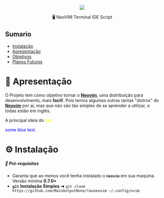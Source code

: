 [//]: # (<p align="center"> <img src="https://user-images.githubusercontent.com/107779952/175798381-7dd2e8e9-4bb6-4eef-96e3-248e4d43743a.png"/></p>)
<p align="center"> <img src="https://user-images.githubusercontent.com/107779952/175799142-237b87c4-230b-4c9d-93ea-d098e54b6a85.png"/></p>

<p align="center"> 🖥 NeoVIM Terminal IDE Script </p>

## Sumario
- [Instalação](#Instalação)
- [Apresentação](#Apresentação)
- [Objetivos](#Obj)
- [Planos Futuros](#future)

# 👔 <a id="Apresentação"></a>Apresentação

O Projeto tem como objetivo tornar o **[Neovim](https://neovim.io)**, uma distribuição para desenvolvimento, mais **facil!**. Pois temos algumas outras tantas "distros" do **[Neovim](https://neovim.io)** por ai, mas que não são tão simples de se aprender a utilizar, e todas estão em inglês.

A principal ideia do <span style="color:yellow">τau</span>

<span style="color:blue">some *blue* text</span>.

# ⚙️ <a id="Instalação"></a>Instalação
##### 🚨 Pré-requisitos

-  Garanta que ao menos você tenha instalado o **`neovim`** em sua maquina. Versão mínima **0.7.0+**
- **`git`**
**Instalação Simples** **➜** `git clone https://github.com/MainOutputNone/tauneovim ~/.config/nvim` 
